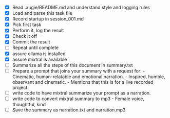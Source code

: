 - [x] Read .augie/README.md and understand style and logging rules
- [x] Load and parse this task file
- [x] Record startup in session_001.md
- [x] Pick first task
- [x] Perform it, log the result
- [x] Check it off
- [x] Commit the result
- [ ] Repeat until complete
- [x] assure ollama is installed
- [x] assure mixtral is available
- [ ] Summarize all the steps of this document in summary.txt
- [ ] Prepare a prompt that joins your summary with a request for:
      - Cinematic, human-relatable and emotional narration.
      - Inspired, humble, observant and cinematic.
      - Mentions that this is for a live recorded project.
- [ ] write code to have mixtral summarize your prompt as a narration.
- [ ] write code to convert mixtral summary to mp3
      - Female voice, thoughtful, kind
- [ ] Save the summary as narration.txt and narration.mp3

